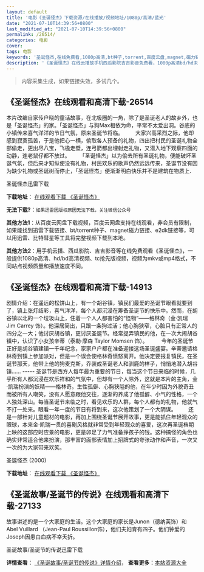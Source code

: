 ```yaml
---
layout: default
title: '电影《圣诞怪杰》下载资源/在线播放/视频地址/1080p/高清/蓝光'
date: "2021-07-10T14:39:56+0800"
last_modified_at: "2021-07-10T14:39:56+0800"
permalink: /26514/
categories: 电影
cover:
tags: 电影
keywords: '圣诞怪杰,在线免费看,1080p高清,bt种子,torrent,百度云盘,magnet,磁力链,迅雷下载资源'
description: '《圣诞怪杰》在线云播放手机西瓜影院吉吉影音免费看，1080p高清bd/hd未删减完整版和tc抢先枪版，mkv/mp4格式，附带bt/torrent种子、magnet/磁力链、百度云盘、网盘资源迅雷下载链接'
---
```


>内容采集生成，如果链接失效，多试几个。


## 《圣诞怪杰》在线观看和高清下载-26514

本片改编自家传户晓的童话故事，在北极圈的一角，除了是圣诞老人的故乡外，也是「圣诞怪杰」的家。「圣诞怪杰」与狗Max相依为命，平常不太爱出洞。谷底的小镇传来喜气洋洋的节日气氛，原来圣诞节将临。 　　大家兴高采烈之际，他却感到寂寞孤苦，于是他把心一横，偷取各人预备的礼物，四出把村民的圣诞礼物全部偷走，更出尽八宝，飞檐走壁，连弓箭都出埋射走礼物，又潜入地下观察四面的动静，连老鼠仔都不放过。 　　「圣诞怪杰」以为偷去所有圣诞礼物，便能破坏圣诞气氛，但后来才知纵使没有礼物，村民欢乐的歌声仍然远远传来，圣诞节没有因为缺少礼物或圣诞树而停止，「圣诞怪杰」便渐渐明白快乐并不是建筑在物质上.


圣诞怪杰迅雷下载

**下载地址**： [在线观看下载 《圣诞怪杰》](https://www.993dy.com//vod-detail-id-21699.html) 


**无法下载?**：`如果迅雷因版权原因无法下载，关注微信公众号 `

**其他方法1**：从百度云网盘下载视频，百度云网盘支持在线观看，非会员有限制，如果能找到迅雷下载链接、bt/torrent种子、magnet磁力链接、e2dk链接等，可以用迅雷、比特彗星等工具将完整视频下载到本地。

**其他方法2**：用手机云播、西瓜影院、吉吉影音等在线免费观看《圣诞怪杰》，一般提供1080p高清、hd/bd高清视频、tc抢先版视频，视频为mkv或mp4格式，不同站点视频质量和播放速度不同。


## 《圣诞怪杰》在线观看和高清下载-14913

剧情介绍：在遥远的松饼山上，有一个胡谷镇，镇民们最爱的圣诞节眼看就要到了，镇上张灯结彩，喜气洋洋，每个人都沉浸在筹备圣诞节的快乐中。然而，在胡谷镇以北的一个垃圾山上，住着一个人人都害怕的“怪物”——格林奇（金·凯瑞 Jim Carrey 饰）。他深居简出，只跟一条狗过活；他心胸狭窄，心脏只有正常人的四分之一大；他讨厌胡谷镇，更讨厌圣诞节。经常捉弄镇民的他，在一次大闹胡谷镇中，认识了小女孩辛蒂（泰勒·摩森 Taylor Momsen 饰）。  　　今年的圣诞节正好是胡谷镇建镇一千年纪念，家家户户都在准备迎接这场圣诞盛宴。辛蒂邀请格林奇到镇上参加派对，但是一个误会使格林奇愤怒离开。他决定要报复镇民，在圣诞节那天，他带上他的狗麦克斯，乔装成圣诞老人和驯鹿的样子，悄悄地潜入胡谷镇…… ----- 圣诞节是西方人每年最为重要的节日，每当这个节日来临的时候，几乎所有人都沉浸在欢乐祥和的气氛中，但却有一个人除外，这就是本片的主角，金·凯瑞扮演的妖精——格林奇。生性孤僻、心胸狭隘的他，在年少时因为外貌奇丑而被所有人嘲笑，没有人愿意跟他交往，逐渐的养成了他孤僻、小气的性格，一个人独处深山。每当圣诞节来临之时，看见欢乐的人群，每个人都有的礼物，他就气不打一处来。眼看一年一度的节日有将到来，这次他策划了一个大阴谋。        还是一部针对儿童题材的电影，再加上围绕圣诞节展开故事，更是能抓住年轻观众的眼球，本来金·凯瑞一贯的喜剧风格就非常受到年轻观众的喜爱，这次再圣诞档期上映的这部应时应景的电影，更是卯足了力气准备挣孩子的钱。这种搞怪的角色也确实非常适合他来扮演，那丰富的面部表情加上招牌式的夸张动作和声音，一次又一次的为大家带来欢笑。


圣诞怪杰 (2000)

**下载地址**： [在线观看下载 《圣诞怪杰》](https://www.btbtdy.me/btdy/dy4920.html) 


## 《圣诞故事/圣诞节的传说》在线观看和高清下载-27133

故事讲述的是一个大家庭的生活。这个大家庭的家长是Junon（德纳芙饰）和Abel Vuillard （Jean-Paul Roussillon饰），他们夫妇育有四子。他们钟爱的Joseph因患白血病不幸夭折。


圣诞故事/圣诞节的传说迅雷下载

**详情查看**： [《圣诞故事/圣诞节的传说》详情介绍](/movie/27133/)， **查看更多**：[本站资源大全](/movie/t/all/)


